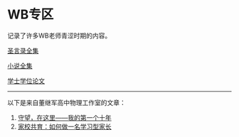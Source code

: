 # WB专区

记录了许多WB老师青涩时期的内容。

[圣言录全集](./essay.md)

[小说全集](./novel.md)

[学士学位论文](./thesis.md)

---

以下是来自董继军高中物理工作室的文章：

1. [守望，在这里——我的第一个十年](https://mp.weixin.qq.com/s/noqW2qiJUfbcN4iU-IMzKg)
2. [家校共育：如何做一名学习型家长](https://mp.weixin.qq.com/s/7m6mCKIo-k0a3GWWGwwpCg)